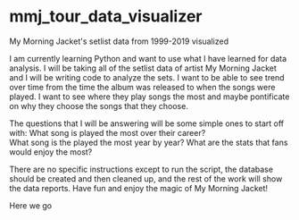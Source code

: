 # mmj_tour_data_visualizer
My Morning Jacket's setlist data from 1999-2019 visualized

I am currently learning Python and want to use what I have learned for data analysis.  I will be taking all of the setlist data of artist My Morning Jacket and I will be writing code to analyze the sets.  I want to be able to see trend over time from the time the album was released to when the songs were played.  I want to see where they play songs the most and maybe pontificate on why they choose the songs that they choose.

The questions that I will be answering will be some simple ones to start off with:
What song is played the most over their career?  
What song is the played the most year by year?
What are the stats that fans would enjoy the most?

There are no specific instructions except to run the script, the database should be created and then cleaned up, and the rest of the work will show the data reports.  Have fun and enjoy the magic of My Morning Jacket!

Here we go
